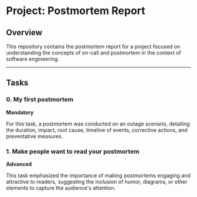 # Project: Postmortem Report

## Overview

This repository contains the postmortem report for a project focused on understanding the concepts of on-call and postmortem in the context of software engineering.

---

## Tasks

### 0. My first postmortem

**Mandatory**

For this task, a postmortem was conducted on an outage scenario, detailing the duration, impact, root cause, timeline of events, corrective actions, and preventative measures.

### 1. Make people want to read your postmortem

**Advanced**

This task emphasized the importance of making postmortems engaging and attractive to readers, suggesting the inclusion of humor, diagrams, or other elements to capture the audience's attention.
